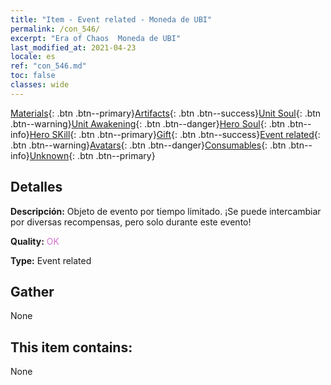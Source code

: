 ```yaml
---
title: "Item - Event related - Moneda de UBI"
permalink: /con_546/
excerpt: "Era of Chaos  Moneda de UBI"
last_modified_at: 2021-04-23
locale: es
ref: "con_546.md"
toc: false
classes: wide
---
```

 [Materials](/ItemsES/){: .btn .btn--primary}[Artifacts](/ItemsES/Artifacts/){: .btn .btn--success}[Unit Soul](/ItemsES/UnitSoul/){: .btn .btn--warning}[Unit Awakening](/ItemsES/UnitAwakening/){: .btn .btn--danger}[Hero Soul](/ItemsES/HeroSoul/){: .btn .btn--info}[Hero SKill](/ItemsES/HeroSkill/){: .btn .btn--primary}[Gift](/ItemsES/Gift/){: .btn .btn--success}[Event related](/ItemsES/Events/){: .btn .btn--warning}[Avatars](/ItemsES/Avatars/){: .btn .btn--danger}[Consumables](/ItemsES/Consumables/){: .btn .btn--info}[Unknown](/ItemsES/Unknown/){: .btn .btn--primary}

## Detalles
 **Descripción:** Objeto de evento por tiempo limitado. ¡Se puede intercambiar por diversas recompensas, pero solo durante este evento!

 **Quality:** <span style="color: #DA70D6">OK</span>

 **Type:** Event related

## Gather

  None

## This item contains:

  None

